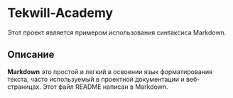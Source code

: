 # Tekwill-Academy
Этот проект является примером использования синтаксиса Markdown.


## Описание
**Markdown** это простой и легкий в освоении язык форматирования текста, часто используемый в проектной документации и веб-страницах. Этот файл README написан в Markdown.
